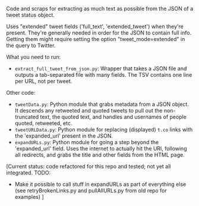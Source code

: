 Code and scraps for extracting as much text as possible from the JSON of a tweet status object. 

Uses "extended" tweet fields ('full_text', 'extended_tweet') when they're present. They're generally needed in order for the JSON to contain full info.
Getting them might require setting the option "tweet_mode=extended" in the query to Twitter.


What you need to run:

* `extract_full_tweet_from_json.py`: Wrapper that takes a JSON file and outputs a tab-separated file with many fields. The TSV contains one line per URL, not per tweet.


Other code:

* `tweetData.py`: Python module that grabs metadata from a JSON object. It descends any retweeted and quoted tweets to pull out the non-truncated text, the quoted text, and handles and usernames of people quoted, retweeted, etc.
* `tweetURLData.py`: Python module for replacing (displayed) `t.co` links with the 'expanded_url' present in the JSON.
* `expandURLs.py`: Python module for going a step beyond the 'expanded_url' field. Uses the internet to actually hit the URl, following all redirects, and grabs the title and other fields from the HTML page.


[Current status: code refactored for this repo and tested; not yet all integrated. 
TODO:
 
* Make it possible to call stuff in expandURLs as part of everything else (see retryBrokenLinks.py and pullAllURLs.py from old repo for examples)
]
